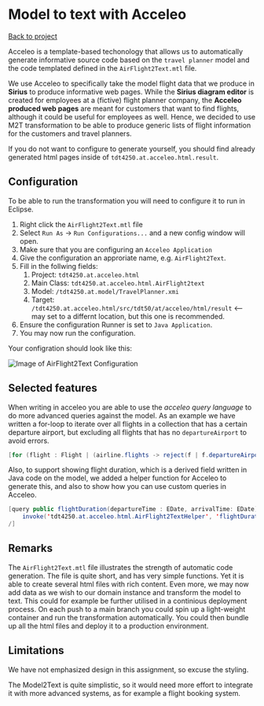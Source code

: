 # Model to text with Acceleo

[Back to project](/README.md)

Acceleo is a template-based techonology that allows us to automatically generate informative source code based on the `travel planner` model and the code templated defined in the `AirFlight2Text.mtl` file. 

We use Acceleo to specifically take the model flight data that we produce in **Sirius** to produce informative web pages. While the **Sirius diagram editor** is created for employees at a (fictive) flight planner company, the **Acceleo produced web pages** are meant for customers that want to find flights, although it could be useful for employees as well. Hence, we decided to use M2T transformation to be able to produce generic lists of flight information for the customers and travel planners.

If you do not want to configure to generate yourself, you should find already generated html pages inside of `tdt4250.at.acceleo.html.result`.

## Configuration

To be able to run the transformation you will need to configure it to run in Eclipse.

1. Right click the `AirFlight2Text.mtl` file
2. Select `Run As` -> `Run Configurations...` and a new config window will open.
3. Make sure that you are configuring an `Acceleo Application`
4. Give the configuration an approriate name, e.g. `AirFlight2Text`.
5. Fill in the follwing fields:
   1. Project: `tdt4250.at.acceleo.html`
   2. Main Class: `tdt4250.at.acceleo.html.AirFlight2text`
   3. Model: `/tdt4250.at.model/TravelPlanner.xmi`
   4. Target: `/tdt4250.at.acceleo.html/src/tdt50/at/acceleo/html/result` <-- may set to a differnt location, but this one is recommended.
6. Ensure the configuration Runner is set to `Java Application`.
7. You may now run the configuration.

Your configration should look like this:

![Image of AirFlight2Text Configuration](https://user-images.githubusercontent.com/34618612/101766846-abd85200-3ae3-11eb-8d0d-cccb9aaa0d54.png)

## Selected features

When writing in acceleo you are able to use the _acceleo query language_ to do more advanced queries against the model. As an example we have written a for-loop to iterate over all flights in a collection that has a certain departure airport, but excluding all flights that has no `departureAirport` to avoid errors.

```java
[for (flight : Flight | (airline.flights -> reject(f | f.departureAirport = null) ) -> select(f | f.departureAirport.id = airport.id) )]
```

Also, to support showing flight duration, which is a derived field written in Java code on the model, we added a helper function for Acceleo to generate this, and also to show how you can use custom queries in Acceleo.

```java
[query public flightDuration(departureTime : EDate, arrivalTime: EDate) : String =
	invoke('tdt4250.at.acceleo.html.AirFlight2TextHelper', 'flightDuration(java.util.Date, java.util.Date)', Sequence{departureTime, arrivalTime})
/]
```

## Remarks

The `AirFlight2Text.mtl` file illustrates the strength of automatic code generation. The file is quite short, and has very simple functions. Yet it is able to create several html files with rich content. Even more, we may now add data as we wish to our domain instance and transform the model to text. This could for example be further utilised in a continious deployment process. On each push to a main branch you could spin up a light-weight container and run the transformation automatically. You could then bundle up all the html files and deploy it to a production environment.

## Limitations

We have not emphasized design in this assignment, so excuse the styling.

The Model2Text is quite simplistic, so it would need more effort to integrate it with more advanced systems, as for example a flight booking system. 

